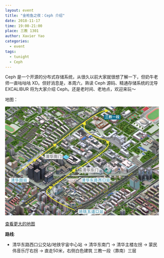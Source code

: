 ```yaml
---
layout: event
title: "金枪鱼之夜：Ceph 介绍"
date: 2018-11-17
time: 19:00-21:00
place: 三教 1301
author: Xavier Yao
categories:
  - event
tags:
  - tunight
  - Ceph
---
```


Ceph 是一个开源的分布式存储系统，从很久以前大家就很想了解一下，但奶牛老师一直咕咕咕 XD。但好消息是，本周六，熟读 Ceph 源码、精通存储系统的沈导 EXCALIBUR 将为大家介绍 Ceph。还是老时间、老地点，欢迎来玩～

地图：

![](/assets/img/events/map_t3_sec1.jpg)

<a class="hidden-xs" href="https://www.openstreetmap.org/#map=17/40.00120/116.32246">查看更大的地图</a>

**路线**:

 - 清华东路西口公交站/地铁宇宙中心站 -> 清华东南门 -> 清华主楼左拐 ->  蒙民伟音乐厅右拐 -> 直走50米，右侧白色建筑 三教一段（靠南）三层
